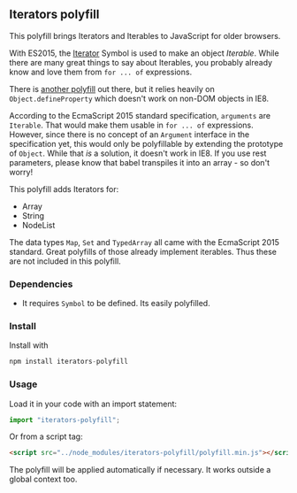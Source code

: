 ## Iterators polyfill

This polyfill brings Iterators and Iterables to JavaScript for older browsers.

With ES2015, the [Iterator](https://developer.mozilla.org/en-US/docs/Web/JavaScript/Reference/Global_Objects/Symbol/iterator) Symbol is used to make an object *Iterable*. While there are many great things to say about Iterables, you probably already know and love them from `for ... of` expressions.

There is [another polyfill](https://github.com/medikoo/es6-iterator) out there, but it relies heavily on `Object.defineProperty` which doesn't work on non-DOM objects in IE8.

According to the EcmaScript 2015 standard specification, `arguments` are `Iterable`. That would make them usable in `for ... of` expressions. However, since there is no concept of an `Argument` interface in the specification yet, this would only be polyfillable by extending the prototype of `Object`. While that *is* a solution, it doesn't work in IE8. If you use rest parameters, please know that babel transpiles it into an array - so don't worry!

This polyfill adds Iterators for:
- Array
- String
- NodeList

The data types `Map`, `Set` and `TypedArray` all came with the EcmaScript 2015 standard. Great polyfills of those already implement iterables. Thus these are not included in this polyfill.

### Dependencies
- It requires `Symbol` to be defined. Its easily polyfilled.

### Install
Install with
```javascript
npm install iterators-polyfill
```

### Usage
Load it in your code with an import statement:
```javascript
import "iterators-polyfill";
```
Or from a script tag:
```html
<script src="../node_modules/iterators-polyfill/polyfill.min.js"></script>
```

The polyfill will be applied automatically if necessary.
It works outside a global context too.
